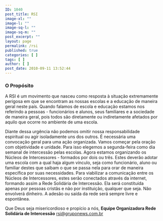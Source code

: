 ```yaml
---
ID: 1040
post_title: RSI
image-xl: ""
image-l: ""
image-sq-l: ""
image-sq-m: ""
post_excerpt: ""
layout: page
permalink: /rsi
published: true
categories: [ ]
tags: [ ]
author: [ ]
post_date: 2010-09-11 13:52:44
---
```

<h3>O Propósito</h3>
A RSI é um movimento que nasceu como resposta à situação  extremamente perigosa em que se encontram as nossas escolas e a educação  de maneira geral neste país. Quando falamos de escola e educação  estamos nos referindo a pessoas - funcionários e alunos, seus familiares  e a sociedade de maneira geral, pois todos são diretamente ou  indiretamente afetados por aquilo que ocorre no ambiente de uma escola.

Diante dessa urgência não podemos omitir nossa  responsabilidade espiritual ou agir isoladamente uns dos outros. É  necessária uma convocação geral para uma ação organizada. Vamos começar  pela oração com objetividade e unidade. Para isso elegemos a  segunda-feira como dia semanal de intercessão pelas escolas. Agora  estamos organizando os Núcleos de Intercessores - formados por dois ou  três. Estes deverão adotar uma escola com a qual haja algum vínculo,  seja como funcionário, aluno ou familiar destes que saibam o que se  passa nela para orar de maneira específica por suas necessidades. Para  viabilizar a comunicação entre os Núcleos de Intercessores, estes serão  conectados através da internet, formando assim a Rede Solidária de  Intercessão. Ela será constituída apenas por pessoas cristãs e não por  instituição, qualquer que seja. Não envolverá dinheiro. A adesão ou  saída da rede será sempre livre e espontânea.

Que Deus seja misericordioso e propício a nós,
<strong>Equipe Organizadora
Rede Solidária de Intercessão</strong>
<a href="mailto:rsi@gruponews.com.br">rsi@gruponews.com.br</a>